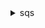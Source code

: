 <details><summary>sqs</summary><blockquote>

- **<details><summary>add-permission</summary><blockquote>**

  * --queue-url
  * --label
  * --aws-account-ids
  * --actions
  * --cli-input-json
  * --cli-input-yaml
  * --generate-cli-skeleton


- **<details><summary>change-message-visibility</summary><blockquote>**

  * --queue-url
  * --receipt-handle
  * --visibility-timeout
  * --cli-input-json
  * --cli-input-yaml
  * --generate-cli-skeleton


- **<details><summary>change-message-visibility-batch</summary><blockquote>**

  * --queue-url
  * --entries
  * --cli-input-json
  * --cli-input-yaml
  * --generate-cli-skeleton


- **<details><summary>create-queue</summary><blockquote>**

  * --queue-name
  * --attributes
  * --tags
  * --cli-input-json
  * --cli-input-yaml
  * --generate-cli-skeleton


- **<details><summary>delete-message</summary><blockquote>**

  * --queue-url
  * --receipt-handle
  * --cli-input-json
  * --cli-input-yaml
  * --generate-cli-skeleton


- **<details><summary>delete-message-batch</summary><blockquote>**

  * --queue-url
  * --entries
  * --cli-input-json
  * --cli-input-yaml
  * --generate-cli-skeleton


- **<details><summary>delete-queue</summary><blockquote>**

  * --queue-url
  * --cli-input-json
  * --cli-input-yaml
  * --generate-cli-skeleton


- **<details><summary>get-queue-attributes</summary><blockquote>**

  * --queue-url
  * --attribute-names
  * --cli-input-json
  * --cli-input-yaml
  * --generate-cli-skeleton


- **<details><summary>get-queue-url</summary><blockquote>**

  * --queue-name
  * --queue-owner-aws-account-id
  * --cli-input-json
  * --cli-input-yaml
  * --generate-cli-skeleton


- **<details><summary>help</summary><blockquote>**

  * 


- **<details><summary>list-dead-letter-source-queues</summary><blockquote>**

  * --queue-url
  * --cli-input-json
  * --cli-input-yaml
  * --starting-token
  * --page-size
  * --max-items
  * --generate-cli-skeleton


- **<details><summary>list-queues</summary><blockquote>**

  * --queue-name-prefix
  * --cli-input-json
  * --cli-input-yaml
  * --starting-token
  * --page-size
  * --max-items
  * --generate-cli-skeleton


- **<details><summary>list-queue-tags</summary><blockquote>**

  * --queue-url
  * --cli-input-json
  * --cli-input-yaml
  * --generate-cli-skeleton


- **<details><summary>purge-queue</summary><blockquote>**

  * --queue-url
  * --cli-input-json
  * --cli-input-yaml
  * --generate-cli-skeleton


- **<details><summary>receive-message</summary><blockquote>**

  * --queue-url
  * --attribute-names
  * --message-attribute-names
  * --max-number-of-messages
  * --visibility-timeout
  * --wait-time-seconds
  * --receive-request-attempt-id
  * --cli-input-json
  * --cli-input-yaml
  * --generate-cli-skeleton


- **<details><summary>remove-permission</summary><blockquote>**

  * --queue-url
  * --label
  * --cli-input-json
  * --cli-input-yaml
  * --generate-cli-skeleton


- **<details><summary>send-message</summary><blockquote>**

  * --queue-url
  * --message-body
  * --delay-seconds
  * --message-attributes
  * --message-system-attributes
  * --message-deduplication-id
  * --message-group-id
  * --cli-input-json
  * --cli-input-yaml
  * --generate-cli-skeleton


- **<details><summary>send-message-batch</summary><blockquote>**

  * --queue-url
  * --entries
  * --cli-input-json
  * --cli-input-yaml
  * --generate-cli-skeleton


- **<details><summary>set-queue-attributes</summary><blockquote>**

  * --queue-url
  * --attributes
  * --cli-input-json
  * --cli-input-yaml
  * --generate-cli-skeleton


- **<details><summary>tag-queue</summary><blockquote>**

  * --queue-url
  * --tags
  * --cli-input-json
  * --cli-input-yaml
  * --generate-cli-skeleton


- **<details><summary>untag-queue</summary><blockquote>**

  * --queue-url
  * --tag-keys
  * --cli-input-json
  * --cli-input-yaml
  * --generate-cli-skeleton


</blockquote></details>
</blockquote></details>
</blockquote></details>
</blockquote></details>
</blockquote></details>
</blockquote></details>
</blockquote></details>
</blockquote></details>
</blockquote></details>
</blockquote></details>
</blockquote></details>
</blockquote></details>
</blockquote></details>
</blockquote></details>
</blockquote></details>
</blockquote></details>
</blockquote></details>
</blockquote></details>
</blockquote></details>
</blockquote></details>
</blockquote></details>
</blockquote></details>

